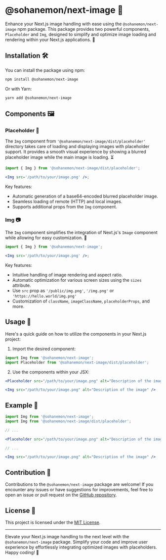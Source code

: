 # @sohanemon/next-image 🌟

Enhance your Next.js image handling with ease using the `@sohanemon/next-image` npm package. This package provides two powerful components, `Placeholder` and `Img`, designed to simplify and optimize image loading and rendering within your Next.js applications. 🚀

## Installation 🛠️

You can install the package using npm:

```bash
npm install @sohanemon/next-image
```

Or with Yarn:

```bash
yarn add @sohanemon/next-image
```

## Components 🖼️

### Placeholder 🌈

The `Img` component from `'@sohanemon/next-image/dist/placeholder'` directory takes care of loading and displaying images with placeholder support. It provides a smooth visual experience by showing a blurred placeholder image while the main image is loading. ⏳

```jsx
import { Img } from '@sohanemon/next-image/dist/placeholder';

<Img src='/path/to/your/image.png' />;
```

Key features:

- Automatic generation of a base64-encoded blurred placeholder image.
- Seamless loading of remote (HTTP) and local images.
- Supports additional props from the `Img` component.

### Img 📷

The `Img` component simplifies the integration of Next.js's `Image` component while allowing for easy customization. 🎨

```jsx
import { Img } from '@sohanemon/next-image';

<Img src='/path/to/your/image.png' />;
```

Key features:

- Intuitive handling of image rendering and aspect ratio.
- Automatic optimization for various screen sizes using the `sizes` attribute.
- Use `src` prop as `'/public/img.png'`, `'/img.png'` or `'https://hello.world/img.png'`
- Customization of `className`, `imageClassName`, `placeholderProps`, and more.

## Usage 🚀

Here's a quick guide on how to utilize the components in your Next.js project:

1. Import the desired component:

```jsx
import Img from '@sohanemon/next-image';
import Placeholder from '@sohanemon/next-image/dist/placeholder';
```

2. Use the components within your JSX:

```jsx
<Placeholder src="/path/to/your/image.png" alt="Description of the image" />

<Img src="/path/to/your/image.png" alt="Description of the image" />
```

## Example 🌟

```jsx
import Img from '@sohanemon/next-image';
import Img from '@sohanemon/next-image/dist/placeholder';

// ...

<Placeholder src="/path/to/your/image.png" alt="Description of the image" />

// ...

<Img src="/path/to/your/image.png" alt="Description of the image" />
```

## Contribution 🤝

Contributions to the `@sohanemon/next-image` package are welcome! If you encounter any issues or have suggestions for improvements, feel free to open an issue or pull request on the [GitHub repository](https://github.com/sohanemon/next-image).

## License 📜

This project is licensed under the [MIT License](https://opensource.org/licenses/MIT).

---

Elevate your Next.js image handling to the next level with the `@sohanemon/next-image` package. Simplify your code and improve user experience by effortlessly integrating optimized images with placeholders. Happy coding! 🎉
